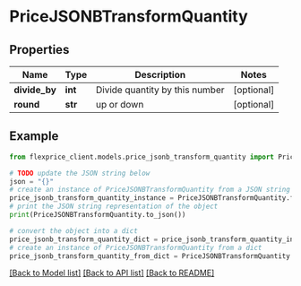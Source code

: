 # PriceJSONBTransformQuantity


## Properties

Name | Type | Description | Notes
------------ | ------------- | ------------- | -------------
**divide_by** | **int** | Divide quantity by this number | [optional] 
**round** | **str** | up or down | [optional] 

## Example

```python
from flexprice_client.models.price_jsonb_transform_quantity import PriceJSONBTransformQuantity

# TODO update the JSON string below
json = "{}"
# create an instance of PriceJSONBTransformQuantity from a JSON string
price_jsonb_transform_quantity_instance = PriceJSONBTransformQuantity.from_json(json)
# print the JSON string representation of the object
print(PriceJSONBTransformQuantity.to_json())

# convert the object into a dict
price_jsonb_transform_quantity_dict = price_jsonb_transform_quantity_instance.to_dict()
# create an instance of PriceJSONBTransformQuantity from a dict
price_jsonb_transform_quantity_from_dict = PriceJSONBTransformQuantity.from_dict(price_jsonb_transform_quantity_dict)
```
[[Back to Model list]](../README.md#documentation-for-models) [[Back to API list]](../README.md#documentation-for-api-endpoints) [[Back to README]](../README.md)


